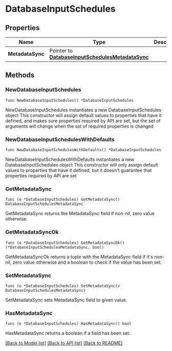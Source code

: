 # DatabaseInputSchedules

## Properties

Name | Type | Description | Notes
------------ | ------------- | ------------- | -------------
**MetadataSync** | Pointer to [**DatabaseInputSchedulesMetadataSync**](DatabaseInputSchedulesMetadataSync.md) |  | [optional] 

## Methods

### NewDatabaseInputSchedules

`func NewDatabaseInputSchedules() *DatabaseInputSchedules`

NewDatabaseInputSchedules instantiates a new DatabaseInputSchedules object
This constructor will assign default values to properties that have it defined,
and makes sure properties required by API are set, but the set of arguments
will change when the set of required properties is changed

### NewDatabaseInputSchedulesWithDefaults

`func NewDatabaseInputSchedulesWithDefaults() *DatabaseInputSchedules`

NewDatabaseInputSchedulesWithDefaults instantiates a new DatabaseInputSchedules object
This constructor will only assign default values to properties that have it defined,
but it doesn't guarantee that properties required by API are set

### GetMetadataSync

`func (o *DatabaseInputSchedules) GetMetadataSync() DatabaseInputSchedulesMetadataSync`

GetMetadataSync returns the MetadataSync field if non-nil, zero value otherwise.

### GetMetadataSyncOk

`func (o *DatabaseInputSchedules) GetMetadataSyncOk() (*DatabaseInputSchedulesMetadataSync, bool)`

GetMetadataSyncOk returns a tuple with the MetadataSync field if it's non-nil, zero value otherwise
and a boolean to check if the value has been set.

### SetMetadataSync

`func (o *DatabaseInputSchedules) SetMetadataSync(v DatabaseInputSchedulesMetadataSync)`

SetMetadataSync sets MetadataSync field to given value.

### HasMetadataSync

`func (o *DatabaseInputSchedules) HasMetadataSync() bool`

HasMetadataSync returns a boolean if a field has been set.


[[Back to Model list]](../README.md#documentation-for-models) [[Back to API list]](../README.md#documentation-for-api-endpoints) [[Back to README]](../README.md)


